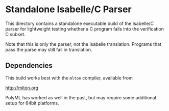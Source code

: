 Standalone Isabelle/C Parser
============================

This directory contains a standalone executable build of the Isabelle/C
parser for lightweight testing whether a C program falls into the
verification C subset.

Note that this is only the parser, not the Isabelle translation.
Programs that pass the parse may still fail in translation.


Dependencies
------------

This build works best with the `mlton` compiler, available from

  http://mlton.org

PolyML has worked as well in the past, but may require some additional
setup for 64bit platforms.
